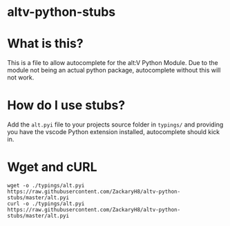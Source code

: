 # altv-python-stubs

# What is this?
This is a file to allow autocomplete for the alt:V Python Module. Due to the module not being an actual python package, autocomplete without this will not work.

# How do I use stubs?
Add the `alt.pyi` file to your projects source folder in `typings/` and providing you have the vscode Python extension installed, autocomplete should kick in.

# Wget and cURL
```
wget -o ./typings/alt.pyi https://raw.githubusercontent.com/ZackaryH8/altv-python-stubs/master/alt.pyi
curl -o ./typings/alt.pyi https://raw.githubusercontent.com/ZackaryH8/altv-python-stubs/master/alt.pyi
```
